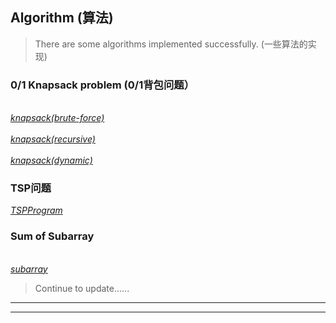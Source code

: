 ## Algorithm (算法)
> There are some algorithms implemented successfully. (一些算法的实现)
### 0/1 Knapsack problem (0/1背包问题）
*<br>[knapsack(brute-force)](code/knapsack1.cpp)</br>*
_<br>[knapsack(recursive)](code/knapsack2.cpp)</br>_
_<br>[knapsack(dynamic)](code/knapsack3.cpp)</br>_
### TSP问题
_[TSPProgram](code/TSPProblem.cpp)_
### Sum of Subarray
*<br>[subarray](code/subarray.cpp)</br>*


> Continue to update...... 

**************************

**************************
